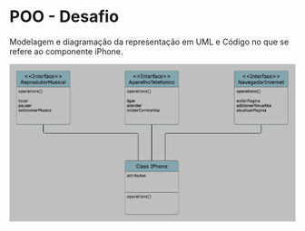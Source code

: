 # POO - Desafio

Modelagem e diagramação da representação em UML e Código no que se refere ao componente iPhone.

![diagrama classes iPhone](./images/uml.png)

